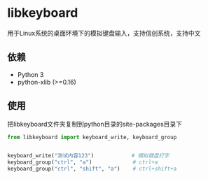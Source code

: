 # libkeyboard
用于Linux系统的桌面环境下的模拟键盘输入，支持信创系统，支持中文

## 依赖
  - Python 3
  - python-xlib (>=0.16)

## 使用
把libkeyboard文件夹复制到python目录的site-packages目录下
```python
from libkeyboard import keyboard_write, keyboard_group


keyboard_write("测试内容123")            # 模拟键盘打字
keyboard_group("ctrl", "a")             # ctrl+a
keyboard_group("ctrl", "shift", "a")    # ctrl+shift+a
```
